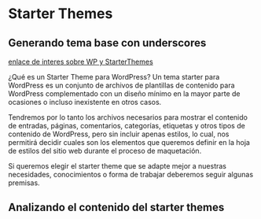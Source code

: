 # Starter Themes
## Generando tema base con underscores

[enlace de interes sobre WP y StarterThemes](https://betabeers.com/blog/starter-themes-wordpress-355/)

¿Qué es un Starter Theme para WordPress?
Un tema starter para WordPress es un conjunto de archivos de plantillas de contenido para WordPress complementado con un diseño mínimo en la mayor parte de ocasiones o incluso inexistente en otros casos.

Tendremos por lo tanto los archivos necesarios para mostrar el contenido de entradas, páginas, comentarios, categorías, etiquetas y otros tipos de contenido de WordPress, pero sin incluir apenas estilos, lo cual, nos permitirá decidir cuales son los elementos que queremos definir en la hoja de estilos del sitio web durante el proceso de maquetación.

Si queremos elegir el starter theme que se adapte mejor a nuestras necesidades, conocimientos o forma de trabajar deberemos seguir algunas premisas.

## Analizando el contenido del starter themes
